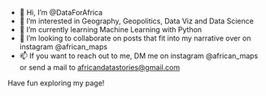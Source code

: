 - 👋 Hi, I’m @DataForAfrica
- 👀 I’m interested in Geography, Geopolitics, Data Viz and Data Science 
- 🌱 I’m currently learning Machine Learning with Python
- 💞️ I’m looking to collaborate on posts that fit into my narrative over on instagram @african_maps
- 📫 If you want to reach out to me, DM me on instagram @african_maps or send a mail to africandatastories@gmail.com

Have fun exploring my page!
